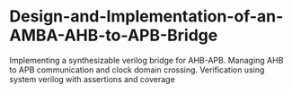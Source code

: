 # Design-and-Implementation-of-an-AMBA-AHB-to-APB-Bridge
Implementing a synthesizable verilog bridge for AHB-APB. Managing AHB to APB communication and clock domain crossing. Verification using system verilog with assertions and coverage
